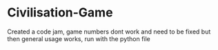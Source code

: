 # Civilisation-Game
Created a code jam, game numbers dont work and need to be fixed but then general usage works, run with the python file
